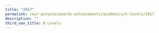 ```yaml
---
title: "2017"
permalink: /our-purpose/awards-achievements/academics/n-levels/2017
description: ""
third_nav_title: N Levels
---
```

